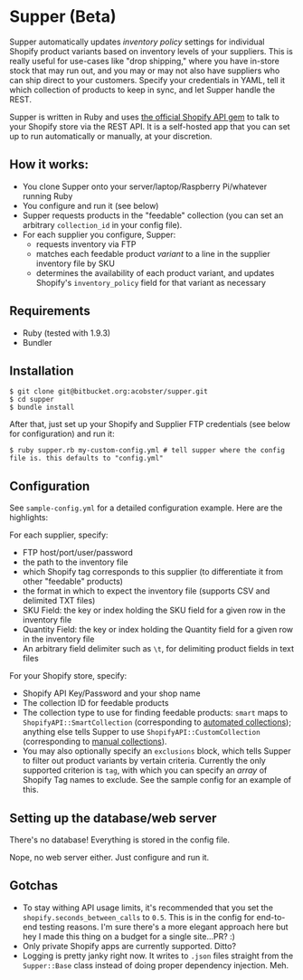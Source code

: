# Supper (Beta)

Supper automatically updates *inventory policy* settings for individual Shopify product variants based on inventory levels of your suppliers. This is really useful for use-cases like "drop shipping," where you have in-store stock that may run out, and you may or may not also have suppliers who can ship direct to your customers. Specify your credentials in YAML, tell it which collection of products to keep in sync, and let Supper handle the REST.

Supper is written in Ruby and uses [the official Shopify API gem](https://github.com/Shopify/shopify_api) to talk to your Shopify store via the REST API. It is a self-hosted app that you can set up to run automatically or manually, at your discretion.

## How it works:

* You clone Supper onto your server/laptop/Raspberry Pi/whatever running Ruby
* You configure and run it (see below)
* Supper requests products in the "feedable" collection (you can set an arbitrary `collection_id` in your config file).
* For each supplier you configure, Supper:
  * requests inventory via FTP
  * matches each feedable product *variant* to a line in the supplier inventory file by SKU
  * determines the availability of each product variant, and updates Shopify's `inventory_policy` field for that variant as necessary

## Requirements 

* Ruby (tested with 1.9.3)
* Bundler

## Installation

```
$ git clone git@bitbucket.org:acobster/supper.git
$ cd supper
$ bundle install
```

After that, just set up your Shopify and Supplier FTP credentials (see below for configuration) and run it:

```
$ ruby supper.rb my-custom-config.yml # tell supper where the config file is. this defaults to "config.yml"
```

## Configuration

See `sample-config.yml` for a detailed configuration example. Here are the highlights:

For each supplier, specify:

* FTP host/port/user/password
* the path to the inventory file
* which Shopify tag corresponds to this supplier (to differentiate it from other "feedable" products)
* the format in which to expect the inventory file (supports CSV and delimited TXT files)
* SKU Field: the key or index holding the SKU field for a given row in the inventory file
* Quantity Field: the key or index holding the Quantity field for a given row in the inventory file
* An arbitrary field delimiter such as `\t`, for delimiting product fields in text files

For your Shopify store, specify:

* Shopify API Key/Password and your shop name
* The collection ID for feedable products
* The collection type to use for finding feedable products: `smart` maps to `ShopifyAPI::SmartCollection` (corresponding to [automated collections](https://help.shopify.com/manual/products/collections/automated-shopify-collection)); anything else tells Supper to use `ShopifyAPI::CustomCollection` (corresponding to [manual collections](https://help.shopify.com/manual/products/collections/manual-shopify-collection)).
* You may also optionally specify an `exclusions` block, which tells Supper to filter out product variants by vertain criteria. Currently the only supported criterion is `tag`, with which you can specify an *array* of Shopify Tag names to exclude. See the sample config for an example of this.

## Setting up the database/web server

There's no database! Everything is stored in the config file. 

Nope, no web server either. Just configure and run it.

## Gotchas

* To stay withing API usage limits, it's recommended that you set the `shopify.seconds_between_calls` to `0.5`. This is in the config for end-to-end testing reasons. I'm sure there's a more elegant approach here but hey I made this thing on a budget for a single site...PR? :)
* Only private Shopify apps are currently supported. Ditto?
* Logging is pretty janky right now. It writes to `.json` files straight from the `Supper::Base` class instead of doing proper dependency injection. Meh.

